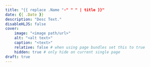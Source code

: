```yaml
---
title: "{{ replace .Name "-" " " | title }}"
date: {{ .Date }}
description: "Desc Text."
disableHLJS: false
cover:
    image: "<image path/url>"
    alt: "<alt text>"
    caption: "<text>"
    relative: false # when using page bundles set this to true
    hidden: true # only hide on current single page
draft: true
---
```


